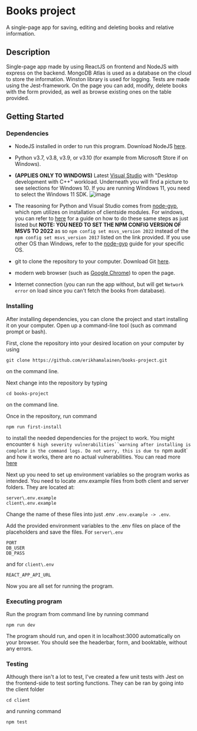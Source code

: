 # Books project

A single-page app for saving, editing and deleting books and relative information.

## Description

Single-page app made by using ReactJS on frontend and NodeJS with express on the backend. MongoDB Atlas is used as a database on the cloud to store the information. Winston library is used for logging. Tests are made using the Jest-framework. On the page you can add, modify, delete books with the form provided, as well as browse existing ones on the table provided.

## Getting Started

### Dependencies

* NodeJS installed in order to run this program. Download NodeJS [here](https://nodejs.org/en/).

* Python v3.7, v3.8, v3.9, or v3.10 (for example from Microsoft Store if on Windows). 

* **(APPLIES ONLY TO WINDOWS)** Latest [Visual Studio](https://visualstudio.microsoft.com/thank-you-downloading-visual-studio/?sku=BuildTools) with "Desktop development with C++" workload. Underneath you will find a picture to see selections for Windows 10. If you are running Windows 11, you need to select the Windows 11 SDK.  ![image](https://user-images.githubusercontent.com/50096393/211222302-a66f3433-850e-4b8b-96ef-7f50d5e05e70.png)

* The reasoning for Python and Visual Studio comes from [node-gyp](https://github.com/nodejs/node-gyp), which npm utilizes on installation of clientside modules. For windows, you can refer to [here](https://github.com/nodejs/node-gyp#on-windows) for a guide on how to do these same steps as just listed but **NOTE: YOU NEED TO SET THE NPM CONFIG VERSION OF MSVS TO 2022** as so `npm config set msvs_version 2022` instead of the `npm config set msvs_version 2017` listed on the link provided. If you use other OS than Windows, refer to the [node-gyp](https://github.com/nodejs/node-gyp) guide for your specific OS.


* git to clone the repository to your computer. Download Git [here](https://git-scm.com/).

* modern web browser (such as [Google Chrome](https://www.google.com/intl/fi_fi/chrome/)) to open the page. 

* Internet connection (you can run the app without, but will get `Network error` on load since you can't fetch the books from database).

### Installing
After installing dependencies, you can clone the project and start installing it on your computer. Open up a command-line tool (such as command prompt or bash).

First, clone the repository into your desired location on your computer by using 
```
git clone https://github.com/erikhamalainen/books-project.git
```
on the command line.

Next change into the repository by typing
```
cd books-project
```
on the command line.

Once in the repository, run command
```
npm run first-install
```
to install the needed dependencies for the project to work.
You might encounter `6 high severity vulnerabilities``warning after installing is complete in the command logs. Do not worry, this is due to `npm audit` and how it works, there are no actual vulnerabilities. You can read more [here](https://overreacted.io/npm-audit-broken-by-design/)

Next up you need to set up environment variables so the program works as intended. You need to locate .env.example files from both client and server folders. They are located at:
```
server\.env.example
client\.env.example
```
Change the name of these files into just .env `.env.example -> .env`. 

Add the provided environment variables to the .env files on place of the placeholders and save the files.
For `server\.env`
```
PORT
DB_USER
DB_PASS
```

and for `client\.env`
```
REACT_APP_API_URL
```

Now you are all set for running the program.


### Executing program

Run the program from command line by running command
```
npm run dev
```

The program should run, and open it in localhost:3000 automatically on your browser. You should see the headerbar, form, and booktable, without any errors.

### Testing

Although there isn't a lot to test, I've created a few unit tests with Jest on the frontend-side to test sorting functions. They can be ran by going into the client folder
```
cd client
```

and running command

```
npm test
```
